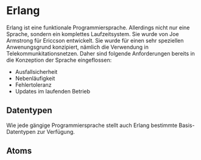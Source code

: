 # Erlang

Erlang ist eine funktionale Programmiersprache. Allerdings nicht nur eine Sprache, sondern ein komplettes Laufzeitsystem. Sie wurde von Joe Armstrong für Ericcson entwickelt.
Sie wurde für einen sehr speziellen Anwenungsgrund konzipiert, nämlich die Verwendung in Telekommunkitationsnetzen. Daher sind folgende Anforderungen bereits in die Konzeption der Sprache eingeflossen:

* Ausfallsicherheit
* Nebenläufigkeit
* Fehlertoleranz
* Updates im laufenden Betrieb


## Datentypen
Wie jede gängige Programmiersprache stellt auch Erlang bestimmte Basis-Datentypen zur Verfügung.

## Atoms

